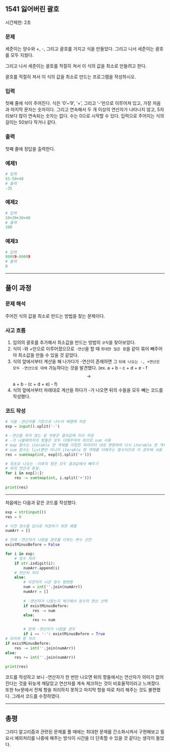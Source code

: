 ## 1541 잃어버린 괄호

시간제한: 2초

### 문제
세준이는 양수와 +, -, 그리고 괄호를 가지고 식을 만들었다. 그리고 나서 세준이는 괄호를 모두 지웠다.

그리고 나서 세준이는 괄호를 적절히 쳐서 이 식의 값을 최소로 만들려고 한다.

괄호를 적절히 쳐서 이 식의 값을 최소로 만드는 프로그램을 작성하시오.

### 입력
첫째 줄에 식이 주어진다. 식은 ‘0’~‘9’, ‘+’, 그리고 ‘-’만으로 이루어져 있고, 가장 처음과 마지막 문자는 숫자이다. 그리고 연속해서 두 개 이상의 연산자가 나타나지 않고, 5자리보다 많이 연속되는 숫자는 없다. 수는 0으로 시작할 수 있다. 입력으로 주어지는 식의 길이는 50보다 작거나 같다.

### 출력
첫째 줄에 정답을 출력한다.



### 예제1
```python
# 입력
55-50+40
# 출력
-35
```

### 예제2
```python
# 입력
10+20+30+40
# 출력
100
```

### 예제3
```python
# 입력
00009-00009
# 출력
0
```

---

## 풀이 과정
### 문제 해석
주어진 식의 값을 최소로 만드는 방법을 찾는 문제이다.

### 사고 흐름
1. 임의의 괄호를 추가해서 최소값을 만드는 방법의 `규칙`을 찾아보았다.
2. 식이 -와 +만으로 이루어졌으므로 `-연산`을 할 때 `최대한 많은 항`을 같이 묶어 빼주어야 최소값을 만들 수 있을 것 같았다.
3. 식의 앞에서부터 계산을 해 나가다가 -연산이 존재하면 그 `뒤에 나오는 -, +연산은 모두 -연산으로 대체` 가능하다는 것을 발견했다. 
(ex. a + b - c + d + e - f $$\rightarrow$$ a + b - (c + d + e) - f)
4. 식의 앞에서부터 차례대로 계산을 하다가 -가 나오면 뒤의 수들을 모두 빼는 코드를 작성했다.

### 코드 작성

```python
# 식을 -연산자를 기준으로 나누어 배열에 저장
exp = input().split('-')

# -연산을 하지 않는 앞 부분은 결과값에 미리 저장
# -가 나올때까지의 항들은 모두 더해주어야 하므로 sum 사용
# map 함수는 iterable 한 객체를 지정한 파라미터 대로 변환하여 다시 iterable 한 객체로 반환함.
# sum 함수는 list뿐만 아니라 iterable 한 객체를 더해주는 함수이므로 이 경우에 사용 가능하다.
res = sum(map(int, exp[0].split('+')))

# 최초로 나오는 -이후의 항은 모두 결과값에서 빼주기
# 위의 연산과 동일.
for i in exp[1:]:
    res -= sum(map(int, i.split('+')))
    
print(res)
```
---
처음에는 다음과 같은 코드를 작성했다.
```python
exp = str(input())
res = 0

# 이전 정수를 임시로 저장하기 위한 배열
numArr = []

# 전에 -연산자가 나왔을 경우를 다루는 변수 선언
existMinusBefore = False

for i in exp:
	# 정수 처리
    if str.isdigit(i):
        numArr.append(i)
    # 연산자 처리
    else:
    	# 이전까지 나온 정수 형변환
        num = int(''.join(numArr))
        numArr = []
		
        # -연산자가 나왔는지 체크해서 정수의 연산 선택
        if existMinusBefore:
            res -= num
        else:
            res += num

        # 현재 -연산자가 나왔을 경우
        if i == '-': existMinusBefore = True
# 마지막 항 처리
if existMinusBefore:
    res -= int(''.join(numArr))
else:
    res += int(''.join(numArr))

print(res)
```
코드를 작성하고 보니 -연산자가 한 번만 나오면 뒤의 항들에서는 연산자가 의미가 없어진다는 것을 뒤늦게 깨달았고 연산자를 계속 체크하는 것이 비효율적이라고 느껴졌다. 또한 for문에서 전체 항을 처리하지 못하고 마지막 항을 따로 처리 해주는 것도 불편했다. 그래서 코드를 수정하였다. 

---
## 총평

그리디 알고리즘과 관련된 문제를 풀 때에는 최대한 문제를 간소화시켜서 구현해보고 필요시 예외처리를 나중에 해주는 방식이 시간을 더 단축할 수 있을 것 같다는 생각이 들었다.